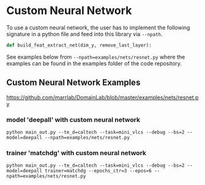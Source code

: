 # Custom Neural Network

To use a custom neural network, the user has to implement the following signature in a python file and feed into this library via `--npath`. 


```python
def build_feat_extract_net(dim_y, remove_last_layer):
```

See examples below from `--npath=examples/nets/resnet.py` where the examples can be found in the examples folder of the code repository.

## Custom Neural Network Examples

<https://github.com/marrlab/DomainLab/blob/master/examples/nets/resnet.py>

### model 'deepall' with custom neural network

```shell
python main_out.py --te_d=caltech --task=mini_vlcs --debug --bs=2 --model=deepall --npath=examples/nets/resnet.py
```

### trainer 'matchdg' with custom neural network

```shell
python main_out.py --te_d=caltech --task=mini_vlcs --debug --bs=2 --model=deepall trainer=matchdg --epochs_ctr=3 --epos=6 --npath=examples/nets/resnet.py
```
